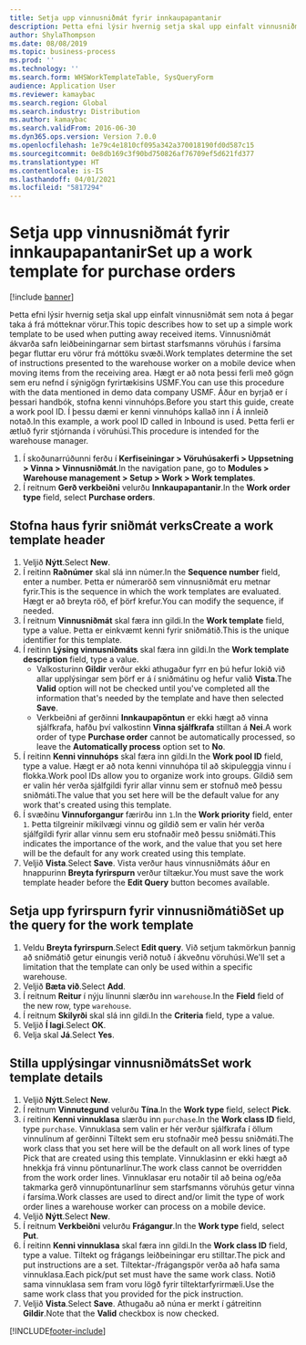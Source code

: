 ```yaml
---
title: Setja upp vinnusniðmát fyrir innkaupapantanir
description: Þetta efni lýsir hvernig setja skal upp einfalt vinnusniðmát sem nota á þegar taka á frá mótteknar vörur.
author: ShylaThompson
ms.date: 08/08/2019
ms.topic: business-process
ms.prod: ''
ms.technology: ''
ms.search.form: WHSWorkTemplateTable, SysQueryForm
audience: Application User
ms.reviewer: kamaybac
ms.search.region: Global
ms.search.industry: Distribution
ms.author: kamaybac
ms.search.validFrom: 2016-06-30
ms.dyn365.ops.version: Version 7.0.0
ms.openlocfilehash: 1e79c4e1810cf095a342a370018190fd0d587c15
ms.sourcegitcommit: 0e8db169c3f90bd750826af76709ef5d621fd377
ms.translationtype: HT
ms.contentlocale: is-IS
ms.lasthandoff: 04/01/2021
ms.locfileid: "5817294"
---
```

# <a name="set-up-a-work-template-for-purchase-orders"></a><span data-ttu-id="f3aea-103">Setja upp vinnusniðmát fyrir innkaupapantanir</span><span class="sxs-lookup"><span data-stu-id="f3aea-103">Set up a work template for purchase orders</span></span>

[!include [banner](../../includes/banner.md)]

<span data-ttu-id="f3aea-104">Þetta efni lýsir hvernig setja skal upp einfalt vinnusniðmát sem nota á þegar taka á frá mótteknar vörur.</span><span class="sxs-lookup"><span data-stu-id="f3aea-104">This topic describes how to set up a simple work template to be used when putting away received items.</span></span> <span data-ttu-id="f3aea-105">Vinnusniðmát ákvarða safn leiðbeiningarnar sem birtast starfsmanns vöruhús í farsíma þegar fluttar eru vörur frá móttöku svæði.</span><span class="sxs-lookup"><span data-stu-id="f3aea-105">Work templates determine the set of instructions presented to the warehouse worker on a mobile device when moving items from the receiving area.</span></span> <span data-ttu-id="f3aea-106">Hægt er að nota þessi ferli með gögn sem eru nefnd í sýnigögn fyrirtækisins USMF.</span><span class="sxs-lookup"><span data-stu-id="f3aea-106">You can use this procedure with the data mentioned in demo data company USMF.</span></span> <span data-ttu-id="f3aea-107">Áður en byrjað er í þessari handbók, stofna kenni vinnuhóps.</span><span class="sxs-lookup"><span data-stu-id="f3aea-107">Before you start this guide, create a work pool ID.</span></span> <span data-ttu-id="f3aea-108">Í þessu dæmi er kenni vinnuhóps kallað inn í Á innleið notað.</span><span class="sxs-lookup"><span data-stu-id="f3aea-108">In this example, a work pool ID called in Inbound is used.</span></span> <span data-ttu-id="f3aea-109">Þetta ferli er ætluð fyrir stjórnanda í vöruhúsi.</span><span class="sxs-lookup"><span data-stu-id="f3aea-109">This procedure is intended for the warehouse manager.</span></span>

1. <span data-ttu-id="f3aea-110">Í skoðunarrúðunni ferðu í **Kerfiseiningar > Vöruhúsakerfi > Uppsetning > Vinna > Vinnusniðmát**.</span><span class="sxs-lookup"><span data-stu-id="f3aea-110">In the navigation pane, go to **Modules > Warehouse management > Setup > Work > Work templates**.</span></span>
2. <span data-ttu-id="f3aea-111">Í reitnum **Gerð verkbeiðni** velurðu **Innkaupapantanir**.</span><span class="sxs-lookup"><span data-stu-id="f3aea-111">In the **Work order type** field, select **Purchase orders**.</span></span>

## <a name="create-a-work-template-header"></a><span data-ttu-id="f3aea-112">Stofna haus fyrir sniðmát verks</span><span class="sxs-lookup"><span data-stu-id="f3aea-112">Create a work template header</span></span>
1. <span data-ttu-id="f3aea-113">Veljið **Nýtt**.</span><span class="sxs-lookup"><span data-stu-id="f3aea-113">Select **New**.</span></span>
2. <span data-ttu-id="f3aea-114">Í reitinn **Raðnúmer** skal slá inn númer.</span><span class="sxs-lookup"><span data-stu-id="f3aea-114">In the **Sequence number** field, enter a number.</span></span> <span data-ttu-id="f3aea-115">Þetta er númeraröð sem vinnusniðmát eru metnar fyrir.</span><span class="sxs-lookup"><span data-stu-id="f3aea-115">This is the sequence in which the work templates are evaluated.</span></span> <span data-ttu-id="f3aea-116">Hægt er að breyta röð, ef þörf krefur.</span><span class="sxs-lookup"><span data-stu-id="f3aea-116">You can modify the sequence, if needed.</span></span>  
3. <span data-ttu-id="f3aea-117">Í reitnum **Vinnusniðmát** skal færa inn gildi.</span><span class="sxs-lookup"><span data-stu-id="f3aea-117">In the **Work template** field, type a value.</span></span> <span data-ttu-id="f3aea-118">Þetta er einkvæmt kenni fyrir sniðmátið.</span><span class="sxs-lookup"><span data-stu-id="f3aea-118">This is the unique identifier for this template.</span></span>  
4. <span data-ttu-id="f3aea-119">Í reitinn **Lýsing vinnusniðmáts** skal færa inn gildi.</span><span class="sxs-lookup"><span data-stu-id="f3aea-119">In the **Work template description** field, type a value.</span></span>
    - <span data-ttu-id="f3aea-120">Valkosturinn **Gildir** verður ekki athugaður fyrr en þú hefur lokið við allar upplýsingar sem þörf er á í sniðmátinu og hefur valið **Vista**.</span><span class="sxs-lookup"><span data-stu-id="f3aea-120">The **Valid** option will not be checked until you've completed all the information that's needed by the template and have then selected **Save**.</span></span>  
    - <span data-ttu-id="f3aea-121">Verkbeiðni af gerðinni **Innkaupapöntun** er ekki hægt að vinna sjálfkrafa, hafðu því valkostinn **Vinna sjálfkrafa** stilltan á **Nei**.</span><span class="sxs-lookup"><span data-stu-id="f3aea-121">A work order of type **Purchase order** cannot be automatically processed, so leave the **Automatically process** option set to **No**.</span></span>  
5. <span data-ttu-id="f3aea-122">Í reitinn **Kenni vinnuhóps** skal færa inn gildi.</span><span class="sxs-lookup"><span data-stu-id="f3aea-122">In the **Work pool ID** field, type a value.</span></span> <span data-ttu-id="f3aea-123">Hægt er að nota kenni vinnuhópa til að skipuleggja vinnu í flokka.</span><span class="sxs-lookup"><span data-stu-id="f3aea-123">Work pool IDs allow you to organize work into groups.</span></span> <span data-ttu-id="f3aea-124">Gildið sem er valin hér verða sjálfgildi fyrir allar vinnu sem er stofnuð með þessu sniðmáti.</span><span class="sxs-lookup"><span data-stu-id="f3aea-124">The value that you set here will be the default value for any work that's created using this template.</span></span>  
6. <span data-ttu-id="f3aea-125">Í svæðinu **Vinnuforgangur** færirðu inn `1`.</span><span class="sxs-lookup"><span data-stu-id="f3aea-125">In the **Work priority** field, enter `1`.</span></span> <span data-ttu-id="f3aea-126">Þetta tilgreinir mikilvægi vinnu og gildið sem er valin hér verða sjálfgildi fyrir allar vinnu sem eru stofnaðir með þessu sniðmáti.</span><span class="sxs-lookup"><span data-stu-id="f3aea-126">This indicates the importance of the work, and the value that you set here will be the default for any work created using this template.</span></span>  
7. <span data-ttu-id="f3aea-127">Veljið **Vista**.</span><span class="sxs-lookup"><span data-stu-id="f3aea-127">Select **Save**.</span></span> <span data-ttu-id="f3aea-128">Vista verður haus vinnusniðmáts áður en hnappurinn **Breyta fyrirspurn** verður tiltækur.</span><span class="sxs-lookup"><span data-stu-id="f3aea-128">You must save the work template header before the **Edit Query** button becomes available.</span></span>  

## <a name="set-up-the-query-for-the-work-template"></a><span data-ttu-id="f3aea-129">Setja upp fyrirspurn fyrir vinnusniðmátið</span><span class="sxs-lookup"><span data-stu-id="f3aea-129">Set up the query for the work template</span></span>
1. <span data-ttu-id="f3aea-130">Veldu **Breyta fyrirspurn**.</span><span class="sxs-lookup"><span data-stu-id="f3aea-130">Select **Edit query**.</span></span> <span data-ttu-id="f3aea-131">Við setjum takmörkun þannig að sniðmátið getur einungis verið notuð í ákveðnu vöruhúsi.</span><span class="sxs-lookup"><span data-stu-id="f3aea-131">We'll set a limitation that the template can only be used within a specific warehouse.</span></span>  
2. <span data-ttu-id="f3aea-132">Veljið **Bæta við**.</span><span class="sxs-lookup"><span data-stu-id="f3aea-132">Select **Add**.</span></span>
3. <span data-ttu-id="f3aea-133">Í reitnum **Reitur** í nýju línunni slærðu inn `warehouse`.</span><span class="sxs-lookup"><span data-stu-id="f3aea-133">In the **Field** field of the new row, type `warehouse`.</span></span>
4. <span data-ttu-id="f3aea-134">Í reitnum **Skilyrði** skal slá inn gildi.</span><span class="sxs-lookup"><span data-stu-id="f3aea-134">In the **Criteria** field, type a value.</span></span>
5. <span data-ttu-id="f3aea-135">Veljið **Í lagi**.</span><span class="sxs-lookup"><span data-stu-id="f3aea-135">Select **OK**.</span></span>
6. <span data-ttu-id="f3aea-136">Velja skal **Já**.</span><span class="sxs-lookup"><span data-stu-id="f3aea-136">Select **Yes**.</span></span>

## <a name="set-work-template-details"></a><span data-ttu-id="f3aea-137">Stilla upplýsingar vinnusniðmáts</span><span class="sxs-lookup"><span data-stu-id="f3aea-137">Set work template details</span></span>
1. <span data-ttu-id="f3aea-138">Veljið **Nýtt**.</span><span class="sxs-lookup"><span data-stu-id="f3aea-138">Select **New**.</span></span>
2. <span data-ttu-id="f3aea-139">Í reitnum **Vinnutegund** velurðu **Tína**.</span><span class="sxs-lookup"><span data-stu-id="f3aea-139">In the **Work type** field, select **Pick**.</span></span>
3. <span data-ttu-id="f3aea-140">í reitinn **Kenni vinnuklasa** slærðu inn `purchase`.</span><span class="sxs-lookup"><span data-stu-id="f3aea-140">In the **Work class ID** field, type `purchase`.</span></span> <span data-ttu-id="f3aea-141">Vinnuklasa sem valin er hér verður sjálfkrafa í öllum vinnulínum af gerðinni Tiltekt sem eru stofnaðir með þessu sniðmáti.</span><span class="sxs-lookup"><span data-stu-id="f3aea-141">The work class that you set here will be the default on all work lines of type Pick that are created using this template.</span></span> <span data-ttu-id="f3aea-142">Vinnuklasinn er ekki hægt að hnekkja frá vinnu pöntunarlínur.</span><span class="sxs-lookup"><span data-stu-id="f3aea-142">The work class cannot be overridden from the work order lines.</span></span> <span data-ttu-id="f3aea-143">Vinnuklasar eru notaðir til að beina og/eða takmarka gerð vinnupöntunarlínur sem starfsmanns vöruhús getur vinna í farsíma.</span><span class="sxs-lookup"><span data-stu-id="f3aea-143">Work classes are used to direct and/or limit the type of work order lines a warehouse worker can process on a mobile device.</span></span>  
4. <span data-ttu-id="f3aea-144">Veljið **Nýtt**.</span><span class="sxs-lookup"><span data-stu-id="f3aea-144">Select **New**.</span></span>
5. <span data-ttu-id="f3aea-145">Í reitnum **Verkbeiðni** velurðu **Frágangur**.</span><span class="sxs-lookup"><span data-stu-id="f3aea-145">In the **Work type** field, select **Put**.</span></span>
6. <span data-ttu-id="f3aea-146">Í reitinn **Kenni vinnuklasa** skal færa inn gildi.</span><span class="sxs-lookup"><span data-stu-id="f3aea-146">In the **Work class ID** field, type a value.</span></span> <span data-ttu-id="f3aea-147">Tiltekt og frágangs leiðbeiningar eru stilltar.</span><span class="sxs-lookup"><span data-stu-id="f3aea-147">The pick and put instructions are a set.</span></span> <span data-ttu-id="f3aea-148">Tiltektar-/frágangspör verða að hafa sama vinnuklasa.</span><span class="sxs-lookup"><span data-stu-id="f3aea-148">Each pick/put set must have the same work class.</span></span> <span data-ttu-id="f3aea-149">Notið sama vinnuklasa sem fram voru lögð fyrir tiltektarfyrirmæli.</span><span class="sxs-lookup"><span data-stu-id="f3aea-149">Use the same work class that you provided for the pick instruction.</span></span>  
7. <span data-ttu-id="f3aea-150">Veljið **Vista**.</span><span class="sxs-lookup"><span data-stu-id="f3aea-150">Select **Save**.</span></span> <span data-ttu-id="f3aea-151">Athugaðu að núna er merkt í gátreitinn **Gildir**.</span><span class="sxs-lookup"><span data-stu-id="f3aea-151">Note that the **Valid** checkbox is now checked.</span></span>  



[!INCLUDE[footer-include](../../../includes/footer-banner.md)]